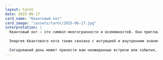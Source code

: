 ```yaml
---
layout: tarot
date: 2025-06-17
card_name: "Квантовый кот"
card_image: "/assets/tarot/2025-06-17.jpg"
interpretation: |
  Квантовый кот — это символ многогранности и возможностей. Она приглашает вас взглянуть на мир с новой перспективы, напоминая, что реальность не всегда такова, какой мы её воспринимаем. Эта карта может говорить о том, что сегодня вы столкнётесь с ситуациями, которые потребуют от вас гибкости и открытости к новым идеям. Возможно, вам предстоит сделать выбор, который откроет перед вами неожиданные горизонты.
  
  Энергия Квантового кота также связана с интуицией и внутренним знанием. Доверяйте своим внутренним ощущениям, они могут привести вас к важным открытиям. Важно помнить, что каждый шаг, который вы делаете, может привести к совершенно различным результатам, и это делает ваш путь уникальным. Не бойтесь экспериментировать и пробовать новое, даже если это кажется рискованным.
  
  Сегодняшний день может принести вам неожиданные встречи или события, которые изменят вашу точку зрения. Будьте готовы к тому, что привычные рамки могут быть разрушены, и это может стать началом чего-то удивительного. Откройте своё сердце и разум, и позвольте себе быть свободным в своих выборах и решениях. Удачи вам на этом пути!
---
```

